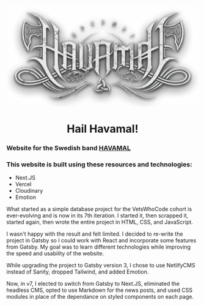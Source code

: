 <p align="center">
  <img alt="Havamal logo" src="https://github.com/usmcamgrimm/havamalband/blob/main/havamal_logo.png" />
</p>
<h1 align="center">Hail Havamal!</h1>

### Website for the Swedish band **[HAVAMAL](https://havamalband.com)**

### This website is built using these resources and technologies:

- Next.JS
- Vercel
- Cloudinary
- Emotion

What started as a simple database project for the VetsWhoCode cohort is ever-evolving and is now in its 7th iteration. I started it, then scrapped it, started again, then wrote the entire project in HTML, CSS, and JavaScript.

I wasn't happy with the result and felt limited. I decided to re-write the project in Gatsby so I could work with React and incorporate some features from Gatsby. My goal was to learn different technologies while improving the speed and usability of the website.

While upgrading the project to Gatsby version 3, I chose to use NetlifyCMS instead of Sanity, dropped Tailwind, and added Emotion.

Now, in v7, I elected to switch from Gatsby to Next.JS, eliminated the headless CMS, opted to use Markdown for the news posts, and used CSS modules in place of the dependance on styled components on each page.
